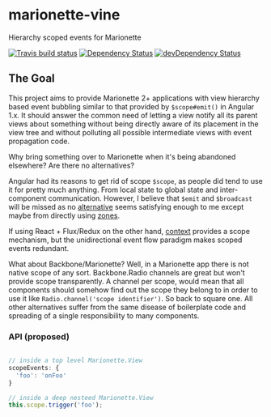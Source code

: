 # marionette-vine

Hierarchy scoped events for Marionette

[![Travis build status](http://img.shields.io/travis/th3hunt/marionette-vine.svg?style=flat)](https://travis-ci.org/th3hunt/marionette-vine)
[![Dependency Status](https://david-dm.org/th3hunt/marionette-vine.svg)](https://david-dm.org/th3hunt/marionette-vine)
[![devDependency Status](https://david-dm.org/th3hunt/marionette-vine/dev-status.svg)](https://david-dm.org/th3hunt/marionette-vine#info=devDependencies)


## The Goal

This project aims to provide Marionette 2+ applications with view hierarchy based event bubbling similar to that provided by `$scope#emit()` in Angular 1.x. It should answer the common need of letting a view notify all its parent views about something without being directly aware of its placement in the view tree and without polluting all possible intermediate views with event propagation code. 


Why bring something over to Marionette when it's being abandoned elsewhere? Are there no alternatives?


Angular had its reasons to get rid of scope `$scope`, as people did tend to use it for pretty much anything. From local state to global state and inter-component communication. However, I believe that `$emit` and `$broadcast` will be missed as no [alternative](http://stackoverflow.com/questions/34700438/global-events-in-angular-2) seems satisfying enough to me except maybe from directly using [zones](https://github.com/angular/zone.js/).


If using React + Flux/Redux on the other hand, [context](https://facebook.github.io/react/docs/context.html) provides a scope mechanism, but the unidirectional event flow paradigm makes scoped events redundant.  


What about Backbone/Marionette? Well, in a Marionette app there is not native scope of any sort. Backbone.Radio channels are great but won't provide scope transparently. A channel per scope, would mean that all components should somehow find out the scope they belong to in order to use it like `Radio.channel('scope identifier')`. So back to square one. All other alternatives suffer from the same disease of boilerplate code and spreading of a single responsibility to many components.


### API (proposed)

```javascript

// inside a top level Marionette.View
scopeEvents: {
  'foo': 'onFoo'
}

// inside a deep nesteed Marionette.View
this.scope.trigger('foo');

```
